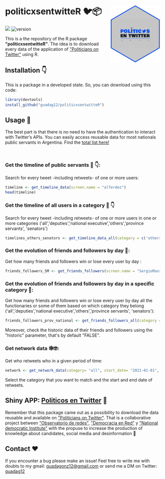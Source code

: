 <!-- README.md is generated from README.Rmd. Please edit that file -->
  
  # politicxsentwitteR 🐦📦 <img src="man/figures/logo.png" width="160px" align="right" />

  ![](https://visitor-badge.glitch.me/badge?page_id=guadag12.politicxsentwitteR&style=flat-square&color=0088cc)
  ![version](https://img.shields.io/badge/version-0.0.9-green)
  
  This is a the repository of the R package __"politicxsentwitteR"__. The idea is to download every data of the application of ["Politicians on Twitter"](https://oderedes.shinyapps.io/politicosentwitter/) using R.

<!-- Use twitter from R. Get started by reading `vignette("rtweet")`. -->
  
  
  ## Installation 👇
  
  This is a package in a developed state. So, you can download using this code:
  
 ``` r 
library(devtools)
install_github("guadag12/politicxsentwitteR")
```

## Usage 🌟

The best part is that there is no need to have the authentication to interact with Twitter’s APIs. You can easily access reusable data for most nationals public servants in Argentina. Find the [total list here!](https://github.com/Guadag12/polentw/raw/master1/data/data_politicos.rda)

 
 ### Get the timeline of public servants 🤳 👇:
  
 Search for every tweet -including retweets- of one or more users:
 
 ``` r
 timeline <- get_timeline_data(screen.name = "alferdez")
 head(timeline)
 ```

 ### Get the timeline of all users in a category 🤳 👇
  
   Search for every tweet -including retweets- of one or more users in one or more categories ('all','deputies','national executive','others','province servants', 'senators')

 ``` r
 timelines_others_senators <- get_timeline_data_all(category = c('others','senators'))
 ```

 ### Get the evolution of friends and followers by day 👥:
  
   Get how many friends and followers win or lose every user by day :
  
   ``` r
 friends_followers_SM <- get_friends_followers(screen.name = "SergioMassa")
 ```

 ### Get the evolution of friends and followers by day in a specific category 👥:
  
   Get how many friends and followers win or lose every user by day all the functionaries or some of them based on which category they belong ('all','deputies','national executive','others','province servants', 'senators'):
  
   ``` r
 friends_followers_prov_national <- get_friends_followers_all(category = c('province servants','national executive' ),  historic = FALSE)
  ```

  Moreover, check the historic data of their friends and followers using the "historic" parameter, that's by default "FALSE".


 ### Get network data 🕸🤓:

  Get who retweets who in a given period of time:

  ``` r
  network <- get_network_data(category= "all", start_date= "2021-01-01", end_date = "2021-03-31")
  ```

 Select the category that you want to match and the start and end date of retweets.


## Shiny APP: [Politicos en Twitter](https://oderedes.shinyapps.io/politicosentwitter/) 🔷

Remember that this package came out as a possibility to download the data reusable and available on ["Politicians on Twitter"](https://oderedes.shinyapps.io/politicosentwitter/). That is a collaborative project between ["Observatorio de redes"](https://twitter.com/O_de_R), ["Democracia en Red"](https://twitter.com/fundacionDER) y ["National democratic Institute"](https://twitter.com/NDI) with the propuse to increase the production of knowledge about candidates, social media and desinformation 🙌


## Contact ❤️

If you encounter a bug please make an issue! Feel free to write me with doubts to my gmail: guadagonz12@gmail.com or send me a DM on Twitter: [guadag12](https://twitter.com/guadag12) 
